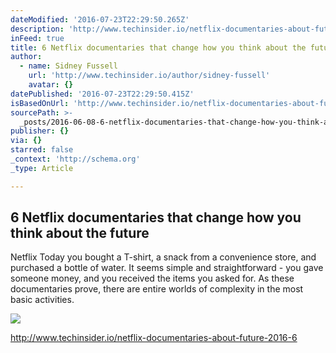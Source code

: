 ```yaml
---
dateModified: '2016-07-23T22:29:50.265Z'
description: 'http://www.techinsider.io/netflix-documentaries-about-future-2016-6'
inFeed: true
title: 6 Netflix documentaries that change how you think about the future
author:
  - name: Sidney Fussell
    url: 'http://www.techinsider.io/author/sidney-fussell'
    avatar: {}
datePublished: '2016-07-23T22:29:50.415Z'
isBasedOnUrl: 'http://www.techinsider.io/netflix-documentaries-about-future-2016-6'
sourcePath: >-
  _posts/2016-06-08-6-netflix-documentaries-that-change-how-you-think-about-the.md
publisher: {}
via: {}
starred: false
_context: 'http://schema.org'
_type: Article

---
```

<article style=""><h1>6 Netflix documentaries that change how you think about the future</h1><p>Netflix Today you bought a T-shirt, a snack from a convenience store, and purchased a bottle of water. It seems simple and straightforward - you gave someone money, and you received the items you asked for. As these documentaries prove, there are entire worlds of complexity in the most basic activities.</p><img src="http://static6.techinsider.io/image/5751de5152bcd026008c6e1e-1507/screen%20shot%202016-06-03%20at%203.26.20%20pm.png" /></article>

http://www.techinsider.io/netflix-documentaries-about-future-2016-6